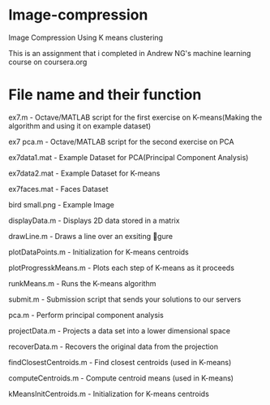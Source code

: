 # Image-compression
Image Compression Using K means clustering

This is an assignment that i completed in Andrew NG's machine learning course on coursera.org

# File name and their function

ex7.m - Octave/MATLAB script for the first exercise on K-means(Making the algorithm and using it on example dataset)

ex7 pca.m - Octave/MATLAB script for the second exercise on PCA

ex7data1.mat - Example Dataset for PCA(Principal Component Analysis)

ex7data2.mat - Example Dataset for K-means

ex7faces.mat - Faces Dataset

bird small.png - Example Image

displayData.m - Displays 2D data stored in a matrix

drawLine.m - Draws a line over an exsiting gure

plotDataPoints.m - Initialization for K-means centroids

plotProgresskMeans.m - Plots each step of K-means as it proceeds

runkMeans.m - Runs the K-means algorithm

submit.m - Submission script that sends your solutions to our servers

pca.m - Perform principal component analysis

projectData.m - Projects a data set into a lower dimensional space

recoverData.m - Recovers the original data from the projection

findClosestCentroids.m - Find closest centroids (used in K-means)

computeCentroids.m - Compute centroid means (used in K-means)

kMeansInitCentroids.m - Initialization for K-means centroids

